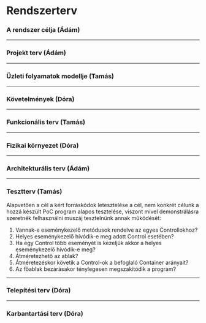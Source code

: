 # Rendszerterv


### A rendszer célja (Ádám)


---


### Projekt terv (Ádám)
	

---


### Üzleti folyamatok modellje (Tamás)


---


### Követelmények (Dóra)


--- 


### Funkcionális terv (Tamás)


---


### Fizikai környezet (Dóra)


---


### Architekturális terv (Ádám)


---

### Tesztterv (Tamás)
Alapvetően a cél a kért forráskódok letesztelése a cél, nem konkrét célunk a hozzá készült PoC program alapos tesztelése, viszont mivel demonstrálásra szeretnék felhasználni muszáj tesztelnünk annak működését:
1. Vannak-e eseménykezelő metódusok rendelve az egyes Controllokhoz?
2. Helyes eseménykezelő hívódik-e meg adott Control esetében?
3. Ha egy Control több eseményét is kezeljük akkor a helyes eseménykezelő hívódik-e meg?
4. Átméretezhető az ablak?
5. Átméretezéskor követik a Control-ok a befoglaló Container arányait?
6. Az főablak bezárásakor ténylegesen megszakítódik a program?

---


### Telepítési terv (Dóra)


---


### Karbantartási terv (Dóra)


